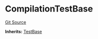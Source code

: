 # CompilationTestBase
[Git Source](https://github.com/dustinstacy/boncurs/blob/6c025f69156de715812d7a6a70f223cf6541ed15/lib/forge-std/test/compilation/CompilationTestBase.sol)

**Inherits:**
[TestBase](/lib/forge-std/src/Base.sol/abstract.TestBase.md)


